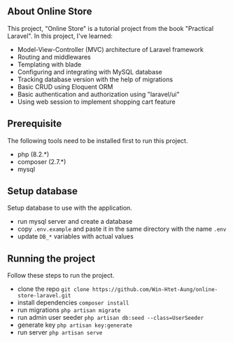 ## About Online Store

This project, "Online Store" is a tutorial project from the book "Practical Laravel".
In this project, I've learned:

- Model-View-Controller (MVC) architecture of Laravel framework
- Routing and middlewares
- Templating with blade
- Configuring and integrating with MySQL database
- Tracking database version with the help of migrations
- Basic CRUD using Eloquent ORM
- Basic authentication and authorization using "laravel/ui"
- Using web session to implement shopping cart feature

## Prerequisite

The following tools need to be installed first to run this project.

- php (8.2.*)
- composer (2.7.*)
- mysql

## Setup database

Setup database to use with the application.

- run mysql server and create a database
- copy ```.env.example``` and paste it in the same directory with the name ```.env```
- update ```DB_*``` variables with actual values

## Running the project

Follow these steps to run the project.

- clone the repo ```git clone https://github.com/Win-Htet-Aung/online-store-laravel.git```
- install dependencies ```composer install```
- run migrations ```php artisan migrate```
- run admin user seeder ```php artisan db:seed --class=UserSeeder```
- generate key ```php artisan key:generate```
- run server ```php artisan serve```
